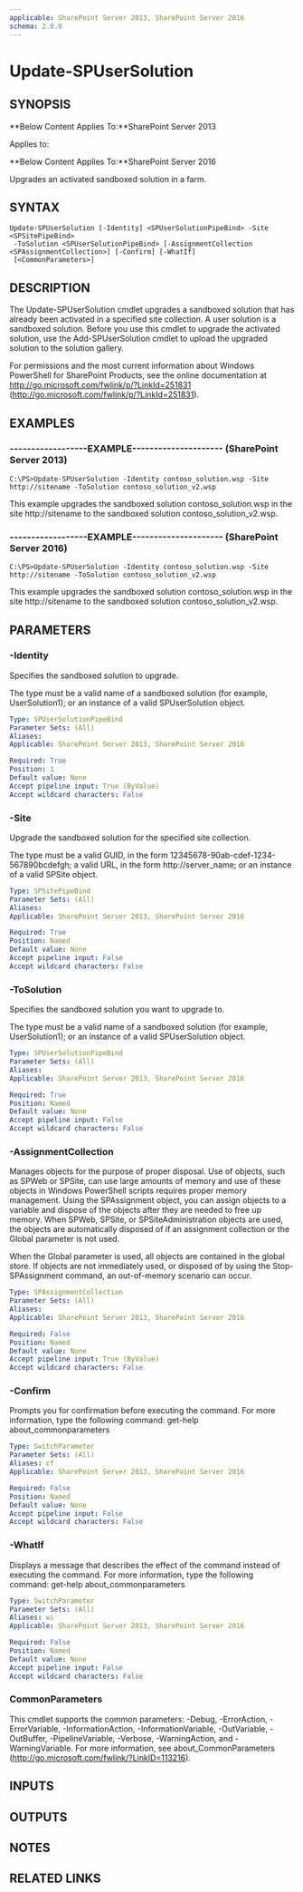 ```yaml
---
applicable: SharePoint Server 2013, SharePoint Server 2016
schema: 2.0.0
---
```


# Update-SPUserSolution

## SYNOPSIS
**Below Content Applies To:**SharePoint Server 2013

Applies to:

**Below Content Applies To:**SharePoint Server 2016

Upgrades an activated sandboxed solution in a farm.



## SYNTAX

```
Update-SPUserSolution [-Identity] <SPUserSolutionPipeBind> -Site <SPSitePipeBind>
 -ToSolution <SPUserSolutionPipeBind> [-AssignmentCollection <SPAssignmentCollection>] [-Confirm] [-WhatIf]
 [<CommonParameters>]
```

## DESCRIPTION
The Update-SPUserSolution cmdlet upgrades a sandboxed solution that has already been activated in a specified site collection.
A user solution is a sandboxed solution.
Before you use this cmdlet to upgrade the activated solution, use the Add-SPUserSolution cmdlet to upload the upgraded solution to the solution gallery.

For permissions and the most current information about Windows PowerShell for SharePoint Products, see the online documentation at http://go.microsoft.com/fwlink/p/?LinkId=251831 (http://go.microsoft.com/fwlink/p/?LinkId=251831).

## EXAMPLES

### ------------------EXAMPLE--------------------- (SharePoint Server 2013)
```
C:\PS>Update-SPUserSolution -Identity contoso_solution.wsp -Site http://sitename -ToSolution contoso_solution_v2.wsp
```

This example upgrades the sandboxed solution contoso_solution.wsp in the site http://sitename to the sandboxed solution contoso_solution_v2.wsp.

### ------------------EXAMPLE--------------------- (SharePoint Server 2016)
```
C:\PS>Update-SPUserSolution -Identity contoso_solution.wsp -Site http://sitename -ToSolution contoso_solution_v2.wsp
```

This example upgrades the sandboxed solution contoso_solution.wsp in the site http://sitename to the sandboxed solution contoso_solution_v2.wsp.

## PARAMETERS

### -Identity
Specifies the sandboxed solution to upgrade.

The type must be a valid name of a sandboxed solution (for example, UserSolution1); or an instance of a valid SPUserSolution object.

```yaml
Type: SPUserSolutionPipeBind
Parameter Sets: (All)
Aliases: 
Applicable: SharePoint Server 2013, SharePoint Server 2016

Required: True
Position: 1
Default value: None
Accept pipeline input: True (ByValue)
Accept wildcard characters: False
```

### -Site
Upgrade the sandboxed solution for the specified site collection.

The type must be a valid GUID, in the form 12345678-90ab-cdef-1234-567890bcdefgh; a valid URL, in the form http://server_name; or an instance of a valid SPSite object.

```yaml
Type: SPSitePipeBind
Parameter Sets: (All)
Aliases: 
Applicable: SharePoint Server 2013, SharePoint Server 2016

Required: True
Position: Named
Default value: None
Accept pipeline input: False
Accept wildcard characters: False
```

### -ToSolution
Specifies the sandboxed solution you want to upgrade to.

The type must be a valid name of a sandboxed solution (for example, UserSolution1); or an instance of a valid SPUserSolution object.

```yaml
Type: SPUserSolutionPipeBind
Parameter Sets: (All)
Aliases: 
Applicable: SharePoint Server 2013, SharePoint Server 2016

Required: True
Position: Named
Default value: None
Accept pipeline input: False
Accept wildcard characters: False
```

### -AssignmentCollection
Manages objects for the purpose of proper disposal.
Use of objects, such as SPWeb or SPSite, can use large amounts of memory and use of these objects in Windows PowerShell scripts requires proper memory management.
Using the SPAssignment object, you can assign objects to a variable and dispose of the objects after they are needed to free up memory.
When SPWeb, SPSite, or SPSiteAdministration objects are used, the objects are automatically disposed of if an assignment collection or the Global parameter is not used.

When the Global parameter is used, all objects are contained in the global store.
If objects are not immediately used, or disposed of by using the Stop-SPAssignment command, an out-of-memory scenario can occur.

```yaml
Type: SPAssignmentCollection
Parameter Sets: (All)
Aliases: 
Applicable: SharePoint Server 2013, SharePoint Server 2016

Required: False
Position: Named
Default value: None
Accept pipeline input: True (ByValue)
Accept wildcard characters: False
```

### -Confirm
Prompts you for confirmation before executing the command.
For more information, type the following command: get-help about_commonparameters

```yaml
Type: SwitchParameter
Parameter Sets: (All)
Aliases: cf
Applicable: SharePoint Server 2013, SharePoint Server 2016

Required: False
Position: Named
Default value: None
Accept pipeline input: False
Accept wildcard characters: False
```

### -WhatIf
Displays a message that describes the effect of the command instead of executing the command.
For more information, type the following command: get-help about_commonparameters

```yaml
Type: SwitchParameter
Parameter Sets: (All)
Aliases: wi
Applicable: SharePoint Server 2013, SharePoint Server 2016

Required: False
Position: Named
Default value: None
Accept pipeline input: False
Accept wildcard characters: False
```

### CommonParameters
This cmdlet supports the common parameters: -Debug, -ErrorAction, -ErrorVariable, -InformationAction, -InformationVariable, -OutVariable, -OutBuffer, -PipelineVariable, -Verbose, -WarningAction, and -WarningVariable. For more information, see about_CommonParameters (http://go.microsoft.com/fwlink/?LinkID=113216).

## INPUTS

## OUTPUTS

## NOTES

## RELATED LINKS

